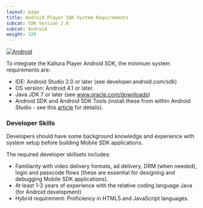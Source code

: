 ```yaml
---
layout: page
title: Android Player SDK System Requirements
subcat: SDK Version 2.0
subcat: Android
weight: 320
---
```


[![Android](https://img.shields.io/badge/Android-Supported-green.svg)](https://github.com/kaltura/player-sdk-native-ios)

To integrate the Kaltura Player Android SDK, the minimum system requirements are:

* IDE: Android Studio 2.0 or later (see developer.android.com/sdk)
* OS version: Android 4.1 or later.
* Java JDK 7 or later (see www.oracle.com/downloads)
* Android SDK and Android SDK Tools (install these from within Android Studio - see this [article](https://vpaas.kaltura.com/documentation/05_Mobile-Video-Player-SDKs/Android-Getting-Started.html) for details).


### Developer Skills  

Developers should have some background knowledge and experience with system setup before building Mobile SDK applications. 

The required developer skillsets includes:
* Familiarity with video delivery formats, ad delivery, DRM (when needed), login and passcode flows (these are essential for designing and debugging Mobile SDK applications).
* At least 1-2 years of experience with the relative coding language Java (for Android development)
* Hybrid requirement: Proficiency in HTML5 and JavaScript languages.
